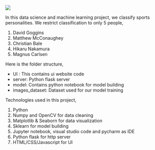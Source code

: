![](ui_snapshot.jpg)

In this data science and machine learning project, we classify sports personalities. We restrict classification to only 5 people,
1) David Goggins
2) Matthew McConaughey
3) Christian Bale
4) Hikaru Nakamura
5) Magnus Carlsen

Here is the folder structure,
* UI : This contains ui website code 
* server: Python flask server
* model: Contains python notebook for model building
* images_dataset: Dataset used for our model training

Technologies used in this project,
1. Python
2. Numpy and OpenCV for data cleaning
3. Matplotlib & Seaborn for data visualization
4. Sklearn for model building
5. Jupyter notebook, visual studio code and pycharm as IDE
6. Python flask for http server
7. HTML/CSS/Javascript for UI
